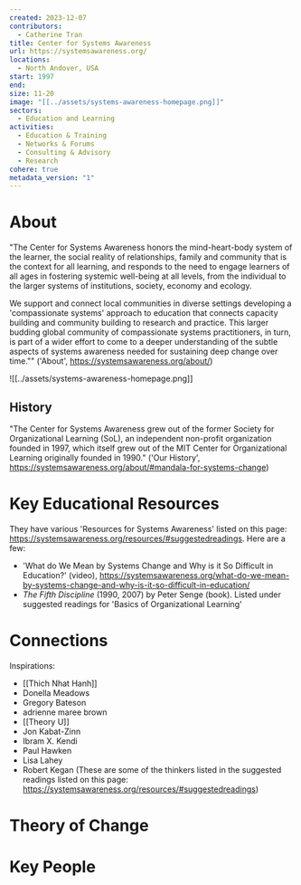 ```yaml
---
created: 2023-12-07
contributors:
  - Catherine Tran
title: Center for Systems Awareness
url: https://systemsawareness.org/
locations:
  - North Andover, USA
start: 1997
end: 
size: 11-20
image: "[[../assets/systems-awareness-homepage.png]]"
sectors:
  - Education and Learning
activities:
  - Education & Training
  - Networks & Forums
  - Consulting & Advisory
  - Research
cohere: true
metadata_version: "1"
---
```

# About

"The Center for Systems Awareness honors the mind-heart-body system of the learner, the social reality of relationships, family and community that is the context for all learning, and responds to the need to engage learners of all ages in fostering systemic well-being at all levels, from the individual to the larger systems of institutions, society, economy and ecology.

We support and connect local communities in diverse settings developing a 'compassionate systems' approach to education that connects capacity building and community building to research and practice. This larger budding global community of compassionate systems practitioners, in turn, is part of a wider effort to come to a deeper understanding of the subtle aspects of systems awareness needed for sustaining deep change over time.""
('About', https://systemsawareness.org/about/)

![[../assets/systems-awareness-homepage.png]]

## History

"The Center for Systems Awareness grew out of the former Society for Organizational Learning (SoL), an independent non-profit organization founded in 1997, which itself grew out of the MIT Center for Organizational Learning originally founded in 1990."
('Our History', https://systemsawareness.org/about/#mandala-for-systems-change)

# Key Educational Resources

They have various 'Resources for Systems Awareness' listed on this page: https://systemsawareness.org/resources/#suggestedreadings. Here are a few:

- 'What do We Mean by Systems Change and Why is it So Difficult in Education?' (video), https://systemsawareness.org/what-do-we-mean-by-systems-change-and-why-is-it-so-difficult-in-education/
- *The Fifth Discipline* (1990, 2007) by Peter Senge (book). Listed under suggested readings for 'Basics of Organizational Learning'

# Connections

Inspirations:
- [[Thich Nhat Hanh]]
- Donella Meadows
- Gregory Bateson
- adrienne maree brown
- [[Theory U]]
- Jon Kabat-Zinn
- Ibram X. Kendi
- Paul Hawken
- Lisa Lahey
- Robert Kegan
(These are some of the thinkers listed in the suggested readings listed on this page: https://systemsawareness.org/resources/#suggestedreadings)

# Theory of Change

# Key People



